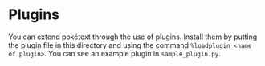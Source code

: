 # Plugins

You can extend pokétext through the use of plugins.
Install them by putting the plugin file in this directory and using the command `%loadplugin <name of plugin>`.
You can see an example plugin in `sample_plugin.py`.